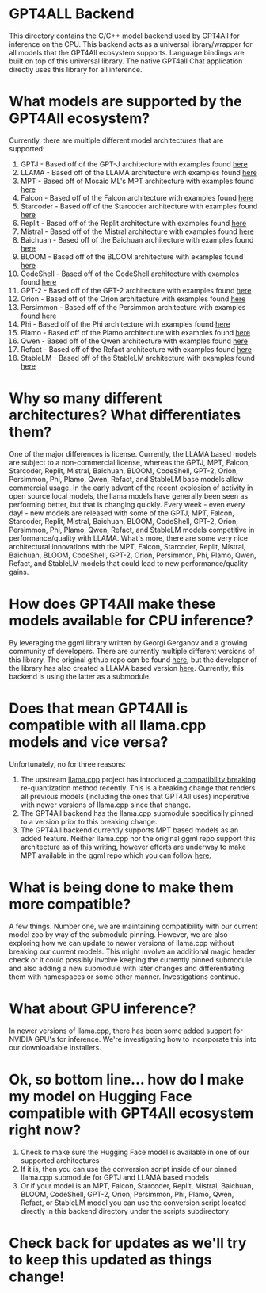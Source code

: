# GPT4ALL Backend
This directory contains the C/C++ model backend used by GPT4All for inference on the CPU. This backend acts as a universal library/wrapper for all models that the GPT4All ecosystem supports. Language bindings are built on top of this universal library. The native GPT4all Chat application directly uses this library for all inference.

# What models are supported by the GPT4All ecosystem?

Currently, there are multiple different model architectures that are supported:

1. GPTJ - Based off of the GPT-J architecture with examples found [here](https://huggingface.co/EleutherAI/gpt-j-6b)
2. LLAMA - Based off of the LLAMA architecture with examples found [here](https://huggingface.co/models?sort=downloads&search=llama)
3. MPT - Based off of Mosaic ML's MPT architecture with examples found [here](https://huggingface.co/mosaicml/mpt-7b)
4. Falcon - Based off of the Falcon architecture with examples found [here](https://huggingface.co/tiiuae/falcon-7b)
5. Starcoder - Based off of the Starcoder architecture with examples found [here](https://huggingface.co/bigcode/starcoder)
6. Replit - Based off of the Replit architecture with examples found [here](https://huggingface.co/replit/replit-code-v1-3b)
7. Mistral - Based off of the Mistral architecture with examples found [here](https://huggingface.co/mistralai/Mistral-7B-v0.1)
8. Baichuan - Based off of the Baichuan architecture with examples found [here](https://huggingface.co/baichuan-inc/Baichuan-13B-Base)
9. BLOOM - Based off of the BLOOM architecture with examples found [here](https://huggingface.co/bigscience/bloom)
10. CodeShell - Based off of the CodeShell architecture with examples found [here](https://huggingface.co/CodeShell)
11. GPT-2 - Based off of the GPT-2 architecture with examples found [here](https://huggingface.co/models?sort=downloads&search=gpt2)
12. Orion - Based off of the Orion architecture with examples found [here](https://huggingface.co/Orion)
13. Persimmon - Based off of the Persimmon architecture with examples found [here](https://huggingface.co/Persimmon)
14. Phi - Based off of the Phi architecture with examples found [here](https://huggingface.co/Phi)
15. Plamo - Based off of the Plamo architecture with examples found [here](https://huggingface.co/Plamo)
16. Qwen - Based off of the Qwen architecture with examples found [here](https://huggingface.co/Qwen)
17. Refact - Based off of the Refact architecture with examples found [here](https://huggingface.co/Refact)
18. StableLM - Based off of the StableLM architecture with examples found [here](https://huggingface.co/stabilityai/stablelm-tuned-alpha-7b)

# Why so many different architectures? What differentiates them?

One of the major differences is license. Currently, the LLAMA based models are subject to a non-commercial license, whereas the GPTJ, MPT, Falcon, Starcoder, Replit, Mistral, Baichuan, BLOOM, CodeShell, GPT-2, Orion, Persimmon, Phi, Plamo, Qwen, Refact, and StableLM base models allow commercial usage. In the early advent of the recent explosion of activity in open source local models, the llama models have generally been seen as performing better, but that is changing quickly. Every week - even every day! - new models are released with some of the GPTJ, MPT, Falcon, Starcoder, Replit, Mistral, Baichuan, BLOOM, CodeShell, GPT-2, Orion, Persimmon, Phi, Plamo, Qwen, Refact, and StableLM models competitive in performance/quality with LLAMA. What's more, there are some very nice architectural innovations with the MPT, Falcon, Starcoder, Replit, Mistral, Baichuan, BLOOM, CodeShell, GPT-2, Orion, Persimmon, Phi, Plamo, Qwen, Refact, and StableLM models that could lead to new performance/quality gains.

# How does GPT4All make these models available for CPU inference?

By leveraging the ggml library written by Georgi Gerganov and a growing community of developers. There are currently multiple different versions of this library. The original github repo can be found [here](https://github.com/ggerganov/ggml), but the developer of the library has also created a LLAMA based version [here](https://github.com/ggerganov/llama.cpp). Currently, this backend is using the latter as a submodule.

# Does that mean GPT4All is compatible with all llama.cpp models and vice versa?

Unfortunately, no for three reasons:

1. The upstream [llama.cpp](https://github.com/ggerganov/llama.cpp) project has introduced [a compatibility breaking](https://github.com/ggerganov/llama.cpp/commit/b9fd7eee57df101d4a3e3eabc9fd6c2cb13c9ca1) re-quantization method recently. This is a breaking change that renders all previous models (including the ones that GPT4All uses) inoperative with newer versions of llama.cpp since that change.
2. The GPT4All backend has the llama.cpp submodule specifically pinned to a version prior to this breaking change.
3. The GPT4All backend currently supports MPT based models as an added feature. Neither llama.cpp nor the original ggml repo support this architecture as of this writing, however efforts are underway to make MPT available in the ggml repo which you can follow [here.](https://github.com/ggerganov/ggml/pull/145)

# What is being done to make them more compatible?

A few things. Number one, we are maintaining compatibility with our current model zoo by way of the submodule pinning. However, we are also exploring how we can update to newer versions of llama.cpp without breaking our current models. This might involve an additional magic header check or it could possibly involve keeping the currently pinned submodule and also adding a new submodule with later changes and differentiating them with namespaces or some other manner. Investigations continue.

# What about GPU inference?

In newer versions of llama.cpp, there has been some added support for NVIDIA GPU's for inference. We're investigating how to incorporate this into our downloadable installers.

# Ok, so bottom line... how do I make my model on Hugging Face compatible with GPT4All ecosystem right now?

1. Check to make sure the Hugging Face model is available in one of our supported architectures
2. If it is, then you can use the conversion script inside of our pinned llama.cpp submodule for GPTJ and LLAMA based models
3. Or if your model is an MPT, Falcon, Starcoder, Replit, Mistral, Baichuan, BLOOM, CodeShell, GPT-2, Orion, Persimmon, Phi, Plamo, Qwen, Refact, or StableLM model you can use the conversion script located directly in this backend directory under the scripts subdirectory 

# Check back for updates as we'll try to keep this updated as things change!
